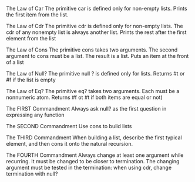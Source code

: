 The Law of Car
	The primitive car is defined
	only for non-empty lists.
	Prints the first item from the list.

The Law of Cdr
	The primitive cdr is defined only for
	non-empty lists. The cdr of any nonempty
	list is always another list.
	Prints the rest after the first element from the list

The Law of Cons
	The primitive cons takes two arguments.
	The second argument to cons must be a
	list. The result is a list.	
	Puts an item at the front of a list

The Law of Null?
	The primitive null ? is defined
	only for lists.
	Returns #t or #f if the list is empty

The Law of Eq?
	The primitive eq? takes two arguments.
	Each must be a nonnumeric
	atom.
	Returns #f ot #t if both items are equal or not)
	
The FIRST Commandment
	Always ask null? as the first question in expressing any function

The SECOND Commandment
	Use cons to build lists

The THIRD Commandment
	When building a list, describe the first typical element, 
	and then cons it onto the natural recursion.

The FOURTH Commandment 
	Always change at least one argument while recurring. 
	It must be changed to be closer to termination.
	The changing argument must be tested in the termination:
	when using cdr, change termination with null?

